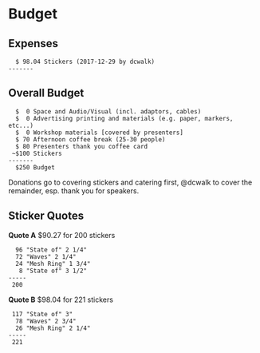 # Budget

## Expenses

~~~
  $ 98.04 Stickers (2017-12-29 by dcwalk)
-------
~~~

## Overall Budget

~~~
  $  0 Space and Audio/Visual (incl. adaptors, cables)  
  $  0 Advertising printing and materials (e.g. paper, markers, etc...)  
  $  0 Workshop materials [covered by presenters]
  $ 70 Afternoon coffee break (25-30 people)
  $ 80 Presenters thank you coffee card
 ~$100 Stickers
-------
  $250 Budget
~~~

Donations go to covering stickers and catering first, @dcwalk to cover the remainder, esp. thank you for speakers.

## Sticker Quotes

**Quote A** $90.27 for 200 stickers

~~~
  96 "State of" 2 1/4"
  72 "Waves" 2 1/4"
  24 "Mesh Ring" 1 3/4"
   8 "State of" 3 1/2"
-----
 200
~~~

**Quote B** $98.04 for 221 stickers
~~~
 117 "State of" 3"
  78 "Waves" 2 3/4"
  26 "Mesh Ring" 2 1/4"
-----
 221
~~~
